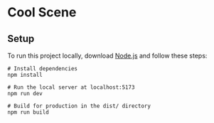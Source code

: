# Cool Scene

## Setup

To run this project locally, download [Node.js](https://nodejs.org/en/download) and follow these steps:

```
# Install dependencies
npm install

# Run the local server at localhost:5173
npm run dev

# Build for production in the dist/ directory
npm run build
```